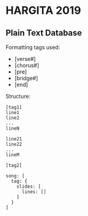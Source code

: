 # HARGITA 2019

## Plain Text Database

Formatting tags used:

- [verse#]
- [chorus#]
- [pre]
- [bridge#]
- [end]

Structure:

```
[tag1]
line1
line2
...
lineN

line21
line22
...
lineM

[tag2]
```

```
song: [
  tag: {
    slides: [
      lines: []
    ]
  }
]
```